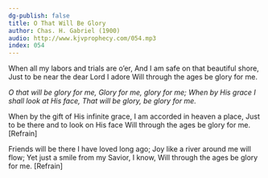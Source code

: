 ```yaml
---
dg-publish: false
title: O That Will Be Glory
author: Chas. H. Gabriel (1900)
audio: http://www.kjvprophecy.com/054.mp3
index: 054
---
```


When all my labors and trials are o’er,
And I am safe on that beautiful shore,
Just to be near the dear Lord I adore
Will through the ages be glory for me.

*O that will be glory for me,
Glory for me, glory for me;
When by His grace I shall look at His face,
That will be glory, be glory for me.*

When by the gift of His infinite grace,
I am accorded in heaven a place,
Just to be there and to look on His face
Will through the ages be glory for me. [Refrain]

Friends will be there I have loved long ago;
Joy like a river around me will flow;
Yet just a smile from my Savior, I know,
Will through the ages be glory for me. [Refrain]